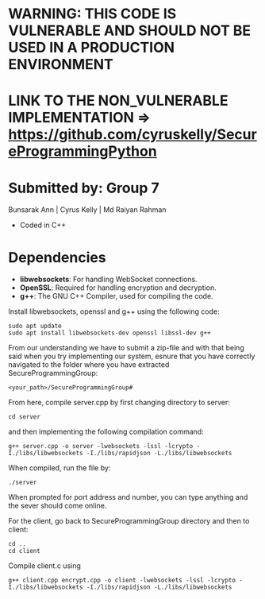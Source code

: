 # WARNING: THIS CODE IS VULNERABLE AND SHOULD NOT BE USED IN A PRODUCTION ENVIRONMENT
# LINK TO THE NON_VULNERABLE IMPLEMENTATION => https://github.com/cyruskelly/SecureProgrammingPython
# Submitted by: Group 7

Bunsarak Ann | Cyrus Kelly | Md Raiyan Rahman
 
 * Coded in C++


# Dependencies

- **libwebsockets**: For handling WebSocket connections.
- **OpenSSL**: Required for handling encryption and decryption.
- **g++**: The GNU C++ Compiler, used for compiling the code.



Install libwebsockets, openssl and g++ using the following code: 
```
sudo apt update
sudo apt install libwebsockets-dev openssl libssl-dev g++
```

From our understanding we have to submit a zip-file and with that being said when you try implementing our system, esnure that you have correctly navigated to the folder where you have extracted SecureProgrammingGroup: 

```
<your_path>/SecureProgrammingGroup#
```

From here, compile server.cpp by first changing directory to server:
```
cd server
```
and then implementing the following compilation command: 
```
g++ server.cpp -o server -lwebsockets -lssl -lcrypto -I./libs/libwebsockets -I./libs/rapidjson -L./libs/libwebsockets
```

When compiled, run the file by: 
```
./server
```

When prompted for port address and number, you can type anything and the sever should come online. 


For the client, go back to SecureProgrammingGroup directory and then to client:

```
cd ..
cd client
```

Compile client.c using 
```
g++ client.cpp encrypt.cpp -o client -lwebsockets -lssl -lcrypto -I./libs/libwebsockets -I./libs/rapidjson -L./libs/libwebsockets
```

